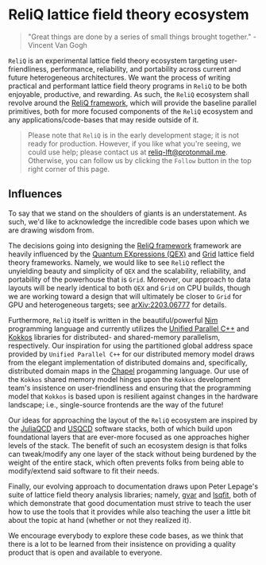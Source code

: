 # ReliQ lattice field theory ecosystem
> "Great things are done by a series of small things brought together." - Vincent Van Gogh

`ReliQ` is an experimental lattice field theory ecosystem targeting user-friendliness, performance, reliability, and portability across current and future heterogeneous architectures. We want the process of writing practical and performant lattice field theory programs in `ReliQ` to be both enjoyable, productive, and rewarding. As such, the `ReliQ` ecosystem shall revolve around the [ReliQ framework](https://github.com/reliq-lft/ReliQ), which will provide the baseline parallel primitives, both for more focused components of the `ReliQ` ecosystem and any applications/code-bases that may reside outside of it. 

> Please note that `ReliQ` is in the early development stage; it is not ready for production. However, if you like what you're seeing, we could use help; please contact us at [reliq-lft@protonmail.me](reliq-lft@protonmail.me). Otherwise, you can follow us by clicking the `Follow` button in the top right corner of this page.

## Influences

To say that we stand on the shoulders of giants is an understatement. As such, we'd like to acknowledge the incredible code bases upon which we are drawing wisdom from. 

The decisions going into designing the [ReliQ framework](https://github.com/reliq-lft/ReliQ) framework are heavily influenced by the [Quantum EXpressions (QEX)](https://github.com/jcosborn/qex) and [Grid](https://github.com/paboyle/Grid) lattice field theory frameworks. Namely, we would like to see `ReliQ` reflect the unyielding beauty and simplicity of `QEX` and the scalability, reliability, and portability of the powerhouse that is `Grid`. Moreover, our approach to data layouts will be nearly identical to both `QEX` and `Grid` on CPU builds, though we are working toward a design that will ultimately be closer to `Grid` for GPU and heterogeneous targets; see [arXiv:2203.06777](https://arxiv.org/abs/2203.06777) for details. 

Furthermore, `ReliQ` itself is written in the beautiful/powerful [Nim](https://nim-lang.org/) programming language and currently utilizes the [Unified Parallel C++](https://upcxx.lbl.gov/docs/html/guide.html) and [Kokkos](https://kokkos.org/) libraries for distributed- and shared-memory parallelism, respectively. Our inspiration for using the partitioned global address space provided by `Unified Parallel C++` for our distributed memory model draws from the elegant implementation of distributed domains and, specifically, distributed domain maps in the [Chapel](https://chapel-lang.org/) progamming language. Our use of the `Kokkos` shared memory model hinges upon the `Kokkos` development team's insistence on user-friendliness and ensuring that the programming model that `Kokkos` is based upon is resilient against changes in the hardware landscape; i.e., single-source frontends are the way of the future! 

Our ideas for approaching the layout of the `ReliQ` ecosystem are inspired by the [JuliaQCD](https://github.com/JuliaQCD) and [USQCD](https://www.usqcd.org/usqcd-software/) software stacks, both of which build upon foundational layers that are ever-more focused as one approaches higher levels of the stack. The benefit of such an ecosystem design is that folks can tweak/modify any one layer of the stack without being burdened by the weight of the entire stack, which often prevents folks from being able to modify/extend said software to fit their needs. 

Finally, our evolving approach to documentation draws upon Peter Lepage's suite of lattice field theory analysis libraries; namely, [gvar](https://github.com/gplepage/gvar) and [lsqfit](https://github.com/gplepage/lsqfit), both of which demonstrate that good documentation must strive to teach the user how to use the tools that it provides while also teaching the user a little bit about the topic at hand (whether or not they realized it). 

We encourage everybody to explore these code bases, as we think that there is a lot to be learned from their insistence on providing a quality product that is open and available to everyone. 
